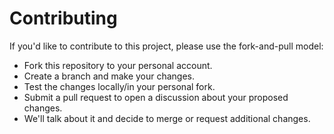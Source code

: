 # Contributing

If you'd like to contribute to this project, please use the fork-and-pull model:
* Fork this repository to your personal account.
* Create a branch and make your changes.
* Test the changes locally/in your personal fork.
* Submit a pull request to open a discussion about your proposed changes.
* We'll talk about it and decide to merge or request additional changes.
